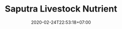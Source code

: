 ---
title: "Saputra Livestock Nutrient"
date: 2020-02-24T22:53:18+07:00
draft: false
description: 
layout: "saputra-livestock-nutrient"
---